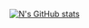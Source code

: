 [![N's GitHub stats](https://github-readme-stats.vercel.app/api/?username=Nyukist&show_icons=true&theme=dark&hide=stars&hide_title=true&count_private=true&layout=compact)](https://github.com/anuraghazra/github-readme-stats)


<!--
**Nyukist/Nyukist** is a ✨ _special_ ✨ repository because its `README.md` (this file) appears on your GitHub profile.

Here are some ideas to get you started:

- 🔭 I’m currently working on ...
- 🌱 I’m currently learning ...
- 👯 I’m looking to collaborate on ...
- 🤔 I’m looking for help with ...
- 💬 Ask me about ...
- 📫 How to reach me: ...
- 😄 Pronouns: ...
- ⚡ Fun fact: ...
-->
